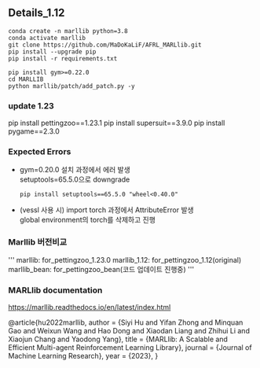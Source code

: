 ## Details_1.12
```
conda create -n marllib python=3.8
conda activate marllib
git clone https://github.com/MaDoKaLiF/AFRL_MARLlib.git
pip install --upgrade pip
pip install -r requirements.txt

pip install gym>=0.22.0
cd MARLLIB
python marllib/patch/add_patch.py -y
```
### update 1.23
pip install pettingzoo==1.23.1
pip install supersuit==3.9.0
pip install pygame==2.3.0

### Expected Errors
- gym=0.20.0 설치 과정에서 에러 발생  
  setuptools=65.5.0으로 downgrade
  ```
  pip install setuptools==65.5.0 "wheel<0.40.0"
  ```
  
- (vessl 사용 시) import torch 과정에서 AttributeError 발생  
  global environment의 torch를 삭제하고 진행
### Marllib 버전비교
'''
marllib: for_pettingzoo_1.23.0
marllib_1.12: for_pettingzoo_1.12(original)
marllib_bean: for_pettingzoo_bean(코드 업데이트 진행중)
'''

### MARLlib documentation
https://marllib.readthedocs.io/en/latest/index.html
 

@article{hu2022marllib,
  author  = {Siyi Hu and Yifan Zhong and Minquan Gao and Weixun Wang and Hao Dong and Xiaodan Liang and Zhihui Li and Xiaojun Chang and Yaodong Yang},
  title   = {MARLlib: A Scalable and Efficient Multi-agent Reinforcement Learning Library},
  journal = {Journal of Machine Learning Research},
  year    = {2023},
}
